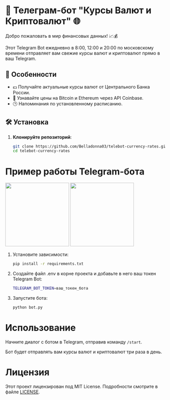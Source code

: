# 🚀 Телеграм-бот "Курсы Валют и Криптовалют" 🌐

Добро пожаловать в мир финансовых данных! 📈💰

Этот Telegram Bot ежедневно в 8:00, 12:00 и 20:00 по московскому времени отправляет вам свежие курсы валют и криптовалют прямо в ваш Telegram.

## 🌟 Особенности

- 💵 Получайте актуальные курсы валют от Центрального Банка России.
- 💎 Узнавайте цены на Bitcoin и Ethereum через API Coinbase.
- 🕒 Напоминания по установленному расписанию.

## 🛠 Установка

1. **Клонируйте репозиторий**:
   ```sh
   git clone https://github.com/Belladonna03/telebot-currency-rates.git
   cd telebot-currency-rates
   
# Пример работы Telegram-бота

<img src="https://github.com/Belladonna03/telebot-currency-rates/blob/master/images/img1.jpg" width="200" /> <img src="https://github.com/Belladonna03/telebot-currency-rates/blob/master/images/img2.jpg" width="200" />

1. Установите зависимости:
   ```sh
   pip install -r requirements.txt
   
2. Создайте файл .env в корне проекта и добавьте в него ваш токен Telegram Bot:
   ```sh
   TELEGRAM_BOT_TOKEN=ваш_токен_бота

3. Запустите бота:
   ```sh
   python bot.py

# Использование

Начните диалог с ботом в Telegram, отправив команду `/start`.

Бот будет отправлять вам курсы валют и криптовалют три раза в день.

# Лицензия

Этот проект лицензирован под MIT License. Подробности смотрите в файле [LICENSE](LICENSE).